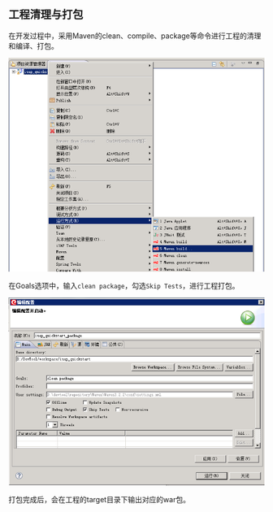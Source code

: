 ## 工程清理与打包

在开发过程中，采用Maven的clean、compile、package等命令进行工程的清理和编译、打包。  

![](/img/image038.jpg)
 

在Goals选项中，输入`clean package`，勾选`Skip Tests`，进行工程打包。  


![](/img/image039.jpg)



打包完成后，会在工程的target目录下输出对应的war包。  